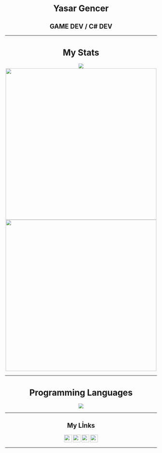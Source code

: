 <h1 align="center">Yasar Gencer</h1>

<h2 align="center">GAME DEV / C# DEV</h2>

<hr>
<h1 align="center">My Stats</h1>
<p align="center">
<a href="https://github.com/YasarGencer">
<a href="https://github.com/YasarGencer?tab=repositories">
<a href="https://github.com/YasarGencer?tab=followers"><img src="https://img.shields.io/github/followers/YasarGencer?style=social"></a> <br>
<a href="https://github.com/YasarGencer"><img align=center src="https://github-readme-stats.vercel.app/api?username=YasarGencer&show_icons=true&theme=custom&bg_color=111111&text_color=ffffff&icon_color=7d8cbe&title_color=7d8cbe&border_color=7d8cbe" width=500></a> <br>
<a href="https://github.com/YasarGencer"><img align=center src="https://github-readme-streak-stats.herokuapp.com/?user=YasarGencer&background=111111&text_color=ffffff&fire=7d8cbe&sideNums=7d8cbe&border=7d8cbe&dates=ffffff&currStreakNum=7d8cbe&ring=7d8cbe&stroke=7d8cbe&currStreakLabel=7d8cbe&sideLabels=7d8cbe" width=500></a>
</p>

<hr>
<h1 align='center'>Programming Languages</h1>
<p align="center"> 
<a href="https://github.com/YasarGencer"><img align=center src="https://github-readme-stats.vercel.app/api/top-langs/?username=YasarGencer&exclude_repo=github-readme-stats,anuraghazra.github.io&theme=custom&bg_color=111111&text_color=ffffff&icon_color=7d8cbe&title_color=7d8cbe&border_color=7d8cbe"></a>  
</p>
<hr>
<h2 align='center'>My Lİnks</h2>
<p align="center">
<a href="https://yasargencer.github.io" ><img src="https://img.shields.io/badge/WebSite-B1361E?style=for-the-badge&logo=google&logoColor=white" height=25></a>
<a href="https://linkedin.com/in/yasargencer/" ><img src="https://img.shields.io/badge/linkedin-%230077B5.svg?style=for-the-badge&logo=linkedin&logoColor=white" height=25></a>
<a href="https://github.com/YasarGencer" ><img src="https://img.shields.io/badge/github-%23121011.svg?style=for-the-badge&logo=github&logoColor=white" height=25></a> 
<a href="https://play.google.com/store/apps/dev?id=8567089145193331467" ><img src="https://img.shields.io/badge/play store-%23E4405F.svg?style=for-the-badge&logo=googleplay&logoColor=white" height=25></a> 
</p>
<hr>